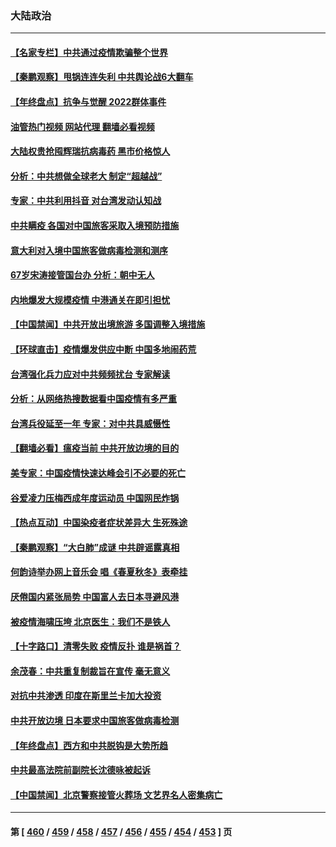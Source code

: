 ### 大陆政治
---
#### [【名家专栏】中共通过疫情欺骗整个世界](../../pages/ncid277/n13893664.md?12291245) 
#### [【秦鹏观察】甩锅连连失利 中共舆论战6大翻车](../../pages/ncid277/n13893882.md?12291245) 
#### [【年终盘点】抗争与觉醒 2022群体事件](../../pages/ncid277/n13888314.md?12291245) 
#### [油管热门视频 网站代理 翻墙必看视频](http://138.2.39.72:81/youtube.html?epic-marker?12291245)
#### [大陆权贵抢囤辉瑞抗病毒药 黑市价格惊人](../../pages/ncid277/n13893845.md?12291245) 
#### [分析：中共想做全球老大 制定“超越战”](../../pages/ncid277/n13893665.md?12291245) 
#### [专家：中共利用抖音 对台湾发动认知战](../../pages/ncid277/n13892529.md?12291245) 
#### [中共瞒疫 各国对中国旅客采取入境预防措施](../../pages/ncid277/n13893740.md?12291245) 
#### [意大利对入境中国旅客做病毒检测和测序](../../pages/ncid277/n13893791.md?12291245) 
#### [67岁宋涛接管国台办 分析：朝中无人](../../pages/ncid277/n13893607.md?12291245) 
#### [内地爆发大规模疫情 中港通关在即引担忧](../../pages/ncid277/n13893691.md?12291245) 
#### [【中国禁闻】中共开放出境旅游 多国调整入境措施](../../pages/ncid277/n13893081.md?12291245) 
#### [【环球直击】疫情爆发供应中断 中国多地闹药荒](../../pages/ncid277/n13893073.md?12291245) 
#### [台湾强化兵力应对中共频频扰台 专家解读](../../pages/ncid277/n13893191.md?12291245) 
#### [分析：从网络热搜数据看中国疫情有多严重](../../pages/ncid277/n13893186.md?12291245) 
#### [台湾兵役延至一年 专家：对中共具威慑性](../../pages/ncid277/n13893127.md?12291245) 
#### [【翻墙必看】瘟疫当前 中共开放边境的目的](../../pages/ncid277/n13893165.md?12291245) 
#### [美专家：中国疫情快速达峰会引不必要的死亡](../../pages/ncid277/n13892430.md?12291245) 
#### [谷爱凌力压梅西成年度运动员 中国网民炸锅](../../pages/ncid277/n13893060.md?12291245) 
#### [【热点互动】中国染疫者症状差异大 生死殊途](../../pages/ncid277/n13893050.md?12291245) 
#### [【秦鹏观察】“大白肺”成谜 中共辟谣露真相](../../pages/ncid277/n13893039.md?12291245) 
#### [何韵诗举办网上音乐会 唱《春夏秋冬》表牵挂](../../pages/ncid277/n13893094.md?12291245) 
#### [厌倦国内紧张局势 中国富人去日本寻避风港](../../pages/ncid277/n13893099.md?12291245) 
#### [被疫情海啸压垮 北京医生：我们不是铁人](../../pages/ncid277/n13893026.md?12291245) 
#### [【十字路口】清零失败 疫情反扑 谁是祸首？](../../pages/ncid277/n13893035.md?12291245) 
#### [余茂春：中共重复制裁旨在宣传 毫无意义](../../pages/ncid277/n13893038.md?12291245) 
#### [对抗中共渗透 印度在斯里兰卡加大投资](../../pages/ncid277/n13892887.md?12291245) 
#### [中共开放边境 日本要求中国旅客做病毒检测](../../pages/ncid277/n13892983.md?12291245) 
#### [【年终盘点】西方和中共脱钩是大势所趋](../../pages/ncid277/n13887940.md?12291245) 
#### [中共最高法院前副院长沈德咏被起诉](../../pages/ncid277/n13892729.md?12291245) 
#### [【中国禁闻】北京警察接管火葬场 文艺界名人密集病亡](../../pages/ncid277/n13892291.md?12291245) 

---
#### 第 [ [460](./460.md?12291245) / [459](./459.md?12291245) / [458](./458.md?12291245) / [457](./457.md?12291245) / [456](./456.md?12291245) / [455](./455.md?12291245) / [454](./454.md?12291245) / [453](./453.md?12291245) ] 页
